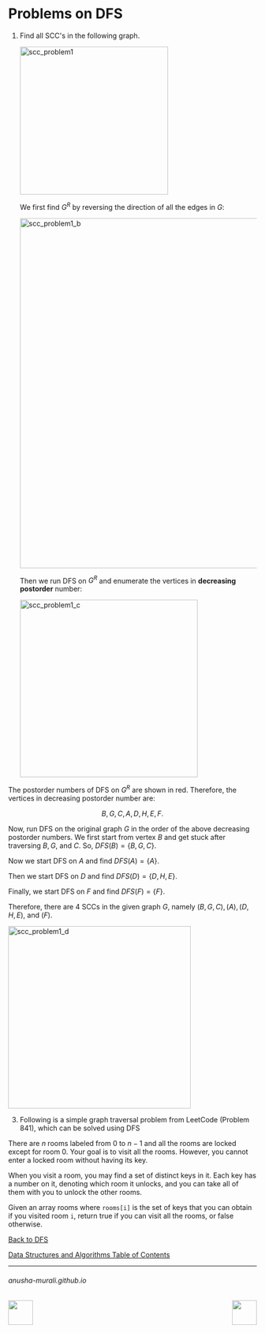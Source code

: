 # Problems on DFS


1. Find all SCC's in the following graph.

   <img width="300" alt="scc_problem1" src="https://github.com/user-attachments/assets/74590a7e-c9fa-4c3f-bfa1-a4affe8e11cf">

   We first find $G^R$ by reversing the direction of all the edges in $G$:

   <img width="710" alt="scc_problem1_b" src="https://github.com/user-attachments/assets/f41adc33-ca0b-416e-8399-e2e03632f0b9">

   Then we run DFS on $G^R$ and enumerate the vertices in **decreasing postorder** number:
   
   <img width="360" alt="scc_problem1_c" src="https://github.com/user-attachments/assets/1ffaf47b-1762-41dc-955c-8256f5743d38">

The postorder numbers of DFS on $G^R$ are shown in red. Therefore, the vertices in decreasing postorder number are:

$$
B, G, C, A, D, H, E, F.
$$
   
Now, run DFS on the original graph $G$ in the order of the above decreasing postorder numbers. We first start from vertex $B$ and get stuck after traversing $B, G,$ and $C$. So, $DFS(B) = \{B, G, C\}$.

Now we start DFS on $A$ and find $DFS(A) = \{A\}$.

Then we start DFS on $D$ and find $DFS(D) = \{D, H, E\}$.

Finally, we start DFS on $F$ and find $DFS(F) = \{F\}$.

Therefore, there are 4 SCCs in the given graph $G$, namely $(B, G, C), (A), (D, H, E),$ and $(F)$.

<img width="370" alt="scc_problem1_d" src="https://github.com/user-attachments/assets/b08196b8-fbbf-4706-9b40-38d5863112b0">


3. Following is a simple graph traversal problem from LeetCode (Problem 841), which can be solved using DFS

There are $n$ rooms labeled from 0 to $n - 1$ and all the rooms are locked except for room 0. Your goal is to visit all the rooms. However, you cannot enter a locked room without having its key.

When you visit a room, you may find a set of distinct keys in it. Each key has a number on it, denoting which room it unlocks, and you can take all of them with you to unlock the other rooms.

Given an array rooms where `rooms[i]` is the set of keys that you can obtain if you visited room `i`, return true if you can visit all the rooms, or false otherwise.



[Back to DFS](./dfs.md)

[Data Structures and Algorithms Table of Contents](./cs124.md)

* * *
###### anusha-murali.github.io

<img src="https://github.com/anusha-murali/anusha-murali.github.io/assets/111596338/639243aa-2857-4595-a65a-7852762bb002" width="50" height="50" align="left">

[<img src="https://github.com/user-attachments/assets/989cfb30-4fb8-40f8-a812-8a054869aa32" width="50" height="50" align="right">](../index.md)

